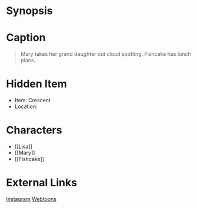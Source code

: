 # Synopsis


# Caption
> Mary takes her grand daughter out cloud spotting. Fishcake has lunch plans.

# Hidden Item
* Item: Crescent
* Location: <spoiler></spoiler>

# Characters
* [[Lisa]]
* [[Mary]]
* [[Fishcake]]

# External Links
[Instagram](https://www.instagram.com/p/CRpfRlLjqkp/?igshid=YmMyMTA2M2Y=)
[Webtoons](https://www.webtoons.com/en/challenge/twistwood-tales/85-cloud-spotting/viewer?title_no=344740&episode_no=91)
